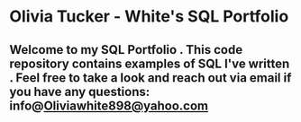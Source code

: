 # Olivia Tucker - White's SQL Portfolio

## Welcome to my SQL Portfolio . This code repository contains examples of SQL I've written . Feel free to take a look and reach out via email if you have any questions:  info@Oliviawhite898@yahoo.com
